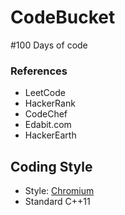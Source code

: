 # CodeBucket
#100 Days of code
### References
* LeetCode
* HackerRank
* CodeChef
* Edabit.com
* HackerEarth  
## Coding Style
* Style: [Chromium](https://chromium.googlesource.com/chromium/src/+/master/styleguide/styleguide.md)  
* Standard C++11


